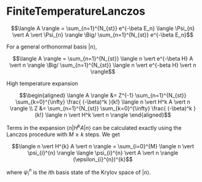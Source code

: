 # FiniteTemperatureLanczos


```math
\langle A \rangle = \sum_{n=1}^{N_{st}} e^{-\beta E_n} \langle \Psi_{n} \vert A \vert \Psi_{n} \rangle \Big/ \sum_{n=1}^{N_{st}} e^{-\beta E_n}
```

For a general orthonormal basis $\vert n \rangle$,
```math
\langle A \rangle = \sum_{n=1}^{N_{st}} \langle n \vert e^{-\beta H} A \vert n \rangle \Big/ \sum_{n=1}^{N_{st}} \langle n \vert e^{-beta H} \vert n \rangle
```

High temperature expansion

```math
\begin{aligned}
\langle A \rangle &= Z^{-1} \sum_{n=1}^{N_{st}} \sum_{k=0}^{\infty} \frac{ (-\beta)^k }{k!} \langle n \vert H^k A \vert n \rangle \\
Z &= \sum_{n=1}^{N_{st}} \sum_{k=0}^{\infty} \frac{ (-\beta)^k }{k!} \langle n \vert H^k \vert n \rangle 
\end{aligned}
```

Terms in the expansion $\langle n \vert H^{k} A \vert n \rangle$ can be calculated exactly using the Lanczos procedure with $M \ge k$ steps.
We get
```math
\langle n \vert H^{k} A \vert n \rangle = \sum_{i=0}^{M} \langle n \vert \psi_{i}^{n} \rangle \langle \psi_{i}^{n} \vert A \vert n \rangle (\epsilon_{i}^{n})^{k}
```
where $\psi_{i}^{n}$ is the $i$th basis state of the Krylov space of $\vert n \rangle$.

